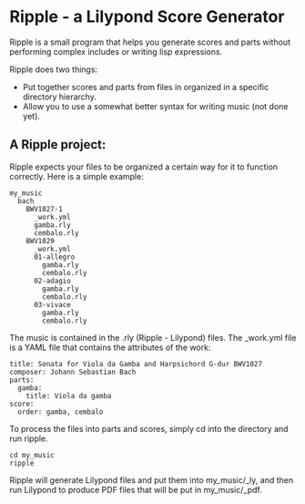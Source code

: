# Ripple - a Lilypond Score Generator

Ripple is a small program that helps you generate scores and parts without performing complex includes or writing lisp expressions.

Ripple does two things:
- Put together scores and parts from files in organized in a specific directory hierarchy.
- Allow you to use a somewhat better syntax for writing music (not done yet).

## A Ripple project:

Ripple expects your files to be organized a certain way for it to function correctly. Here is a simple example:

    my_music
      bach
        BWV1027-1
          _work.yml
          gamba.rly
          cembalo.rly
        BWV1029
          _work.yml
          01-allegro
            gamba.rly
            cembalo.rly
          02-adagio
            gamba.rly
            cembalo.rly
          03-vivace
            gamba.rly
            cembalo.rly

The music is contained in the .rly (Ripple - Lilypond) files. The _work.yml file is a YAML file that contains the attributes of the work:

    title: Sonata for Viola da Gamba and Harpsichord G-dur BWV1027
    composer: Johann Sebastian Bach
    parts:
      gamba:
        title: Viola da gamba
    score:
      order: gamba, cembalo
      
To process the files into parts and scores, simply cd into the directory and run ripple.

    cd my_music
    ripple
    
Ripple will generate Lilypond files and put them into my_music/_ly, and then run Lilypond to produce PDF files that will be put in my_music/_pdf.

